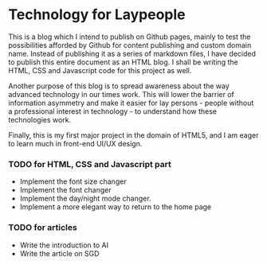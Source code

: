 # Technology for Laypeople

This is a blog which I intend to publish on Github pages, mainly to test the possibilities afforded by Github for content publishing and custom domain name. Instead of publishing it as a series of markdown files, I have decided to publish this entire document as an HTML blog. I shall be writing the HTML, CSS and Javascript code for this project as well.

Another purpose of this blog is to spread awareness about the way advanced technology in our times work. This will lower the barrier of information asymmetry and make it easier for lay persons - people without a professional interest in technology - to understand how these technologies work.

Finally, this is my first major project in the domain of HTML5, and I am eager to learn much in front-end UI/UX design.

### TODO for HTML, CSS and Javascript part

  * Implement the font size changer
  * Implement the font changer
  * Implement the day/night mode changer.
  * Implement a more elegant way to return to the home page

### TODO for articles

  * Write the introduction to AI
  * Write the article on SGD